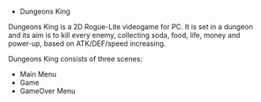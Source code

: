 * Dungeons King

Dungeons King is a 2D Rogue-Lite videogame for PC.
It is set in a dungeon and its aim is to kill every enemy, collecting soda, food, life, money and power-up, based on ATK/DEF/speed increasing.

Dungeons King consists of three scenes:
- Main Menu
- Game
- GameOver Menu
